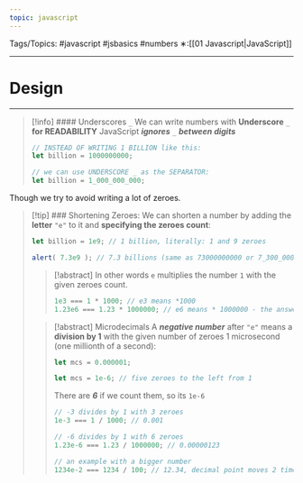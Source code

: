 ```yaml
---
topic: javascript
---
```

Tags/Topics: #javascript #jsbasics #numbers
∗:[[01 Javascript|JavaScript]] 

---
# Design

--- 

> [!info] #### Underscores `_`
> We can write numbers with __Underscore__ `_` __for READABILITY__
> JavaScript ___ignores___ `_` ___between digits___
> ```javascript
> // INSTEAD OF WRITING 1 BILLION like this:
> let billion = 1000000000;
> 
> // we can use UNDERSCORE _ as the SEPARATOR:
> let billion = 1_000_000_000;
> ```

Though we try to avoid writing a lot of zeroes.

> [!tip] ### Shortening Zeroes:
> We can shorten a number by adding the __letter__ `"e"` to it and __specifying the zeroes count__:
> ```javascript
> let billion = 1e9; // 1 billion, literally: 1 and 9 zeroes
> 
> alert( 7.3e9 ); // 7.3 billions (same as 73000000000 or 7_300_000_000)
> ```
>> [!abstract] In other words
>> `e` multiplies the number `1` with the given zeroes count.
>> ```javascript
>> 1e3 === 1 * 1000; // e3 means *1000
>> 1.23e6 === 1.23 * 1000000; // e6 means * 1000000 - the answer is 1,230,000
>> ```
>
>
>> [!abstract] Microdecimals
>> A ___negative number___ after `"e"` means a __division by 1__ with the given number of zeroes
>> 1 microsecond (one millionth of a second):
>> ```javascript
>> let mcs = 0.000001;
>> 
>> let mcs = 1e-6; // five zeroes to the left from 1
>> ```
>> There are ___6___ if we count them, so its `1e-6`
>>
>> ```javascript
>> // -3 divides by 1 with 3 zeroes
>> 1e-3 === 1 / 1000; // 0.001
>> 
>> // -6 divides by 1 with 6 zeroes
>> 1.23e-6 === 1.23 / 1000000; // 0.00000123
>> 
>> // an example with a bigger number
>> 1234e-2 === 1234 / 100; // 12.34, decimal point moves 2 times
>> ```



